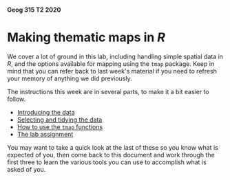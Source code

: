 #### Geog 315 T2 2020
# Making thematic maps in *R*
We cover a lot of ground in this lab, including handling simple spatial data in *R*, and the options available for mapping using the `tmap` package. Keep in mind that you can refer back to last week's material if you need to refresh your memory of anything we did previously.

The instructions this week are in several parts, to make it a bit easier to follow.

+ [Introducing the data](making-maps-in-R-01-introducing-the-data.md)
+ [Selecting and tidying the data](making-maps-in-R-02-selecting-and-tidying-data.md)
+ [How to use the `tmap` functions](making-maps-in-R-03-using-tmap.md)
+ [The lab assignment](making-maps-in-R-04-assignment.md)

You may want to take a quick look at the last of these so you know what is expected of you, then come back to this document and work through the first three to learn the various tools you can use to accomplish what is asked of you.
